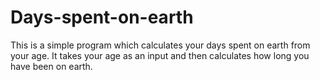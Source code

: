 # Days-spent-on-earth
This is a simple program which calculates your days spent on earth from your age.
It takes your age as an input and then calculates how long you have been on earth.
